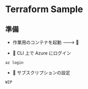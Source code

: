 # Terraform Sample

## 準備

+ 作業用のコンテナを起動 ---> :whale:

+ :whale: CLI 上で Azure にログイン

```
az login
```

+ :whale: サブスクリプションの設定

```
WIP
```
